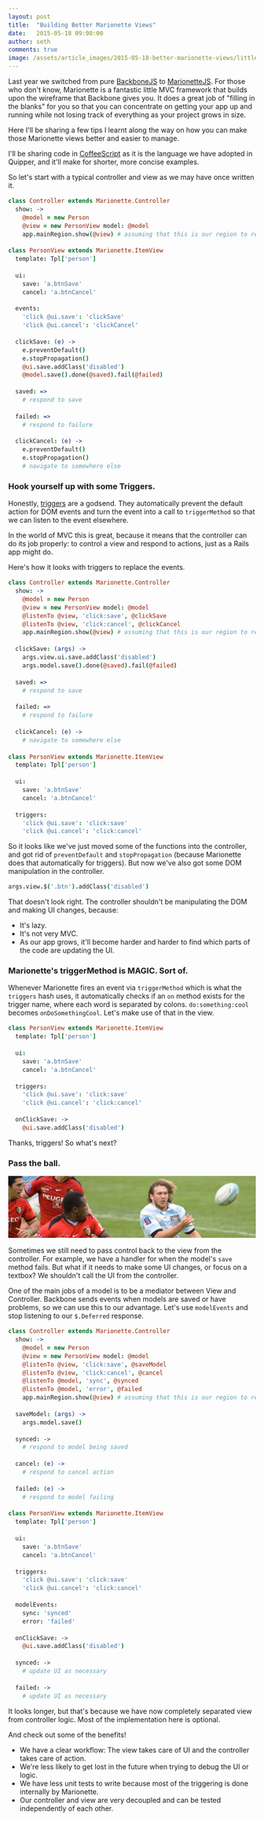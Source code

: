 ```yaml
---
layout: post
title:  "Building Better Marionette Views"
date:   2015-05-18 09:00:00
author: seth
comments: true
image: /assets/article_images/2015-05-18-better-marionette-views/little-giant-girl.jpg
---
```


Last year we switched from pure [BackboneJS](http://backbonejs.org/) to [MarionetteJS](http://marionettejs.com/).
For those who don't know, Marionette is a fantastic little MVC framework that builds upon the wireframe that
Backbone gives you. It does a great job of "filling in the blanks" for you so that you can concentrate on
getting your app up and running while not losing track of everything as your project grows in size.

Here I'll be sharing a few tips I learnt along the way on how you can make those Marionette views
better and easier to manage.

I'll be sharing code in [CoffeeScript](http://coffeescript.org/) as it is the language we have adopted in Quipper,
and it'll make for shorter, more concise examples.

So let's start with a typical controller and view as we may have once written it.

```coffeescript
class Controller extends Marionette.Controller
  show: ->
    @model = new Person
    @view = new PersonView model: @model
    app.mainRegion.show(@view) # assuming that this is our region to render views in

class PersonView extends Marionette.ItemView
  template: Tpl['person']

  ui:
    save: 'a.btnSave'
    cancel: 'a.btnCancel'

  events:
    'click @ui.save': 'clickSave'
    'click @ui.cancel': 'clickCancel'

  clickSave: (e) ->
    e.preventDefault()
    e.stopPropagation()
    @ui.save.addClass('disabled')
    @model.save().done(@saved).fail(@failed)

  saved: =>
    # respond to save

  failed: =>
    # respond to failure

  clickCancel: (e) ->
    e.preventDefault()
    e.stopPropagation()
    # navigate to somewhere else
```

### Hook yourself up with some Triggers.

Honestly, [triggers](http://marionettejs.com/docs/v2.4.1/marionette.view.html#viewtriggers) are a godsend.
They automatically prevent the default action for DOM events and turn the event into a call to
`triggerMethod` so that we can listen to the event elsewhere.

In the world of MVC this is great, because it means that the controller can do its job properly:
to control a view and respond to actions, just as a Rails app might do.

Here's how it looks with triggers to replace the events.

```coffeescript
class Controller extends Marionette.Controller
  show: ->
    @model = new Person
    @view = new PersonView model: @model
    @listenTo @view, 'click:save', @clickSave
    @listenTo @view, 'click:cancel', @clickCancel
    app.mainRegion.show(@view) # assuming that this is our region to render views in

  clickSave: (args) ->
    args.view.ui.save.addClass('disabled')
    args.model.save().done(@saved).fail(@failed)

  saved: =>
    # respond to save

  failed: =>
    # respond to failure

  clickCancel: (e) ->
    # navigate to somewhere else

class PersonView extends Marionette.ItemView
  template: Tpl['person']

  ui:
    save: 'a.btnSave'
    cancel: 'a.btnCancel'

  triggers:
    'click @ui.save': 'click:save'
    'click @ui.cancel': 'click:cancel'
```

So it looks like we've just moved some of the functions into the controller, and got rid of `preventDefault`
and `stopPropagation` (because Marionette does that automatically for triggers). But now we've also got
some DOM manipulation in the controller.

```coffeescript
args.view.$('.btn').addClass('disabled')
```

That doesn't look right. The controller shouldn't be manipulating the DOM and making UI changes, because:

- It's lazy.
- It's not very MVC.
- As our app grows, it'll become harder and harder to find which parts of the code are updating the UI.

### Marionette's triggerMethod is MAGIC. Sort of.

Whenever Marionette fires an event via `triggerMethod` which is what the `triggers` hash uses,
it automatically checks if an `on` method exists for the trigger name, where each word is separated
by colons. `do:something:cool` becomes `onDoSomethingCool`. Let's make use of that in the view.

```coffeescript
class PersonView extends Marionette.ItemView
  template: Tpl['person']

  ui:
    save: 'a.btnSave'
    cancel: 'a.btnCancel'

  triggers:
    'click @ui.save': 'click:save'
    'click @ui.cancel': 'click:cancel'

  onClickSave: ->
    @ui.save.addClass('disabled')
```

Thanks, triggers! So what's next?

### Pass the ball.

![To you! To me! To you! To me!](/assets/article_images/2015-05-18-better-marionette-views/rugby-pass.jpg)

Sometimes we still need to pass control back to the view from the controller. For example, we have
a handler for when the model's `save` method fails. But what if it needs to make some UI changes,
or focus on a textbox? We shouldn't call the UI from the controller.

One of the main jobs of a model is to be a mediator between View and Controller. Backbone sends
events when models are saved or have problems, so we can use this to our advantage. Let's use
`modelEvents` and stop listening to our `$.Deferred` response.

```coffeescript
class Controller extends Marionette.Controller
  show: ->
    @model = new Person
    @view = new PersonView model: @model
    @listenTo @view, 'click:save', @saveModel
    @listenTo @view, 'click:cancel', @cancel
    @listenTo @model, 'sync', @synced
    @listenTo @model, 'error', @failed
    app.mainRegion.show(@view) # assuming that this is our region to render views in

  saveModel: (args) ->
    args.model.save()

  synced: ->
    # respond to model being saved

  cancel: (e) ->
    # respond to cancel action

  failed: (e) ->
    # respond to model failing

class PersonView extends Marionette.ItemView
  template: Tpl['person']

  ui:
    save: 'a.btnSave'
    cancel: 'a.btnCancel'

  triggers:
    'click @ui.save': 'click:save'
    'click @ui.cancel': 'click:cancel'

  modelEvents:
    sync: 'synced'
    error: 'failed'

  onClickSave: ->
    @ui.save.addClass('disabled')

  synced: ->
    # update UI as necessary

  failed: ->
    # update UI as necessary
```

It looks longer, but that's because we have now completely separated view from controller
logic. Most of the implementation here is optional.

And check out some of the benefits!

- We have a clear workflow: The view takes care of UI and the controller takes care of action.
- We're less likely to get lost in the future when trying to debug the UI or logic.
- We have less unit tests to write because most of the triggering is done internally by Marionette.
- Our controller and view are very decoupled and can be tested independently of each other.